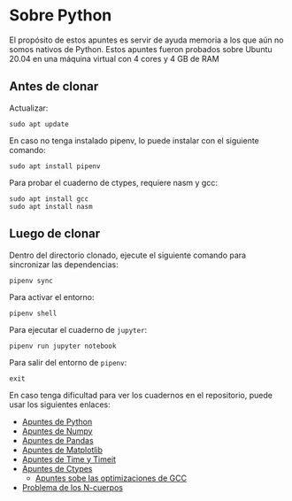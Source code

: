 # Sobre Python
El propósito de estos apuntes es servir de ayuda memoria a los que aún no somos nativos de Python. Estos apuntes fueron probados sobre Ubuntu 20.04 en una máquina virtual con 4 cores y 4 GB de RAM

## Antes de clonar

Actualizar:

```
sudo apt update
```

En caso no tenga instalado pipenv, lo puede instalar con el siguiente comando:

```
sudo apt install pipenv
```

Para probar el cuaderno de ctypes, requiere nasm y gcc:

```
sudo apt install gcc
sudo apt install nasm
```

## Luego de clonar

Dentro del directorio clonado, ejecute el siguiente comando para sincronizar las dependencias:

```
pipenv sync
```

Para activar el entorno:

```
pipenv shell
```

Para ejecutar el cuaderno de `jupyter`:

```
pipenv run jupyter notebook
```

Para salir del entorno de `pipenv`:

```
exit
```

En caso tenga dificultad para ver los cuadernos en el repositorio, puede usar los siguientes enlaces:
  * [Apuntes de Python](https://nbviewer.jupyter.org/github/stefano-andre/sobre-python/blob/main/python-general.ipynb)
  * [Apuntes de Numpy](https://nbviewer.jupyter.org/github/stefano-andre/sobre-python/blob/main/numpy-general.ipynb)
  * [Apuntes de Pandas](https://nbviewer.jupyter.org/github/stefano-andre/sobre-python/blob/main/pandas-general.ipynb)
  * [Apuntes de Matplotlib](https://nbviewer.jupyter.org/github/stefano-andre/sobre-python/blob/main/matplotlib-general.ipynb)
  * [Apuntes de Time y Timeit](https://nbviewer.jupyter.org/github/stefano-andre/sobre-python/blob/main/python-timing.ipynb)
  * [Apuntes de Ctypes](https://nbviewer.jupyter.org/github/stefano-andre/sobre-python/blob/main/python-ctypes.ipynb)
      * [Apuntes sobe las optimizaciones de GCC](https://nbviewer.jupyter.org/github/stefano-andre/sobre-python/blob/main/gcc-optis.ipynb)
  * [Problema de los N-cuerpos](https://nbviewer.jupyter.org/github/stefano-andre/sobre-python/blob/main/euler-nbprob.ipynb)
